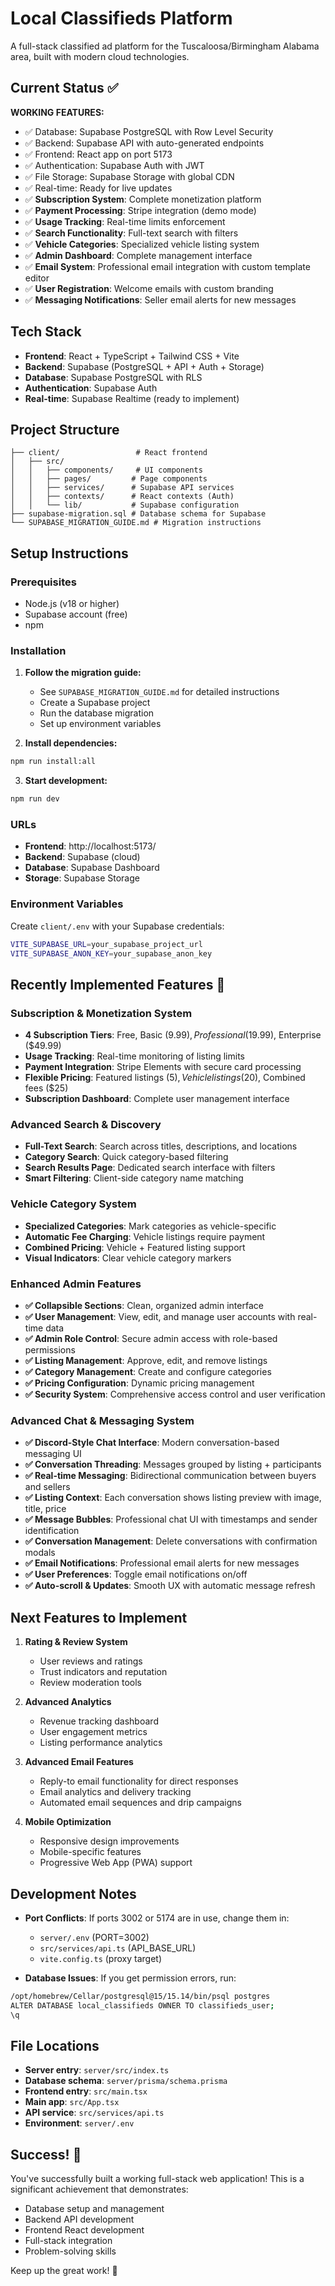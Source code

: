 # Local Classifieds Platform

A full-stack classified ad platform for the Tuscaloosa/Birmingham Alabama area, built with modern cloud technologies.

## Current Status ✅

**WORKING FEATURES:**
- ✅ Database: Supabase PostgreSQL with Row Level Security
- ✅ Backend: Supabase API with auto-generated endpoints
- ✅ Frontend: React app on port 5173
- ✅ Authentication: Supabase Auth with JWT
- ✅ File Storage: Supabase Storage with global CDN
- ✅ Real-time: Ready for live updates
- ✅ **Subscription System**: Complete monetization platform
- ✅ **Payment Processing**: Stripe integration (demo mode)
- ✅ **Usage Tracking**: Real-time limits enforcement
- ✅ **Search Functionality**: Full-text search with filters
- ✅ **Vehicle Categories**: Specialized vehicle listing system
- ✅ **Admin Dashboard**: Complete management interface
- ✅ **Email System**: Professional email integration with custom template editor
- ✅ **User Registration**: Welcome emails with custom branding
- ✅ **Messaging Notifications**: Seller email alerts for new messages

## Tech Stack

- **Frontend**: React + TypeScript + Tailwind CSS + Vite
- **Backend**: Supabase (PostgreSQL + API + Auth + Storage)
- **Database**: Supabase PostgreSQL with RLS
- **Authentication**: Supabase Auth
- **Real-time**: Supabase Realtime (ready to implement)

## Project Structure

```
├── client/                 # React frontend
│   ├── src/
│   │   ├── components/     # UI components
│   │   ├── pages/         # Page components
│   │   ├── services/      # Supabase API services
│   │   ├── contexts/      # React contexts (Auth)
│   │   └── lib/           # Supabase configuration
├── supabase-migration.sql # Database schema for Supabase
└── SUPABASE_MIGRATION_GUIDE.md # Migration instructions
```

## Setup Instructions

### Prerequisites
- Node.js (v18 or higher)
- Supabase account (free)
- npm

### Installation

1. **Follow the migration guide:**
   - See `SUPABASE_MIGRATION_GUIDE.md` for detailed instructions
   - Create a Supabase project
   - Run the database migration
   - Set up environment variables

2. **Install dependencies:**
```bash
npm run install:all
```

3. **Start development:**
```bash
npm run dev
```

### URLs
- **Frontend**: http://localhost:5173/
- **Backend**: Supabase (cloud)
- **Database**: Supabase Dashboard
- **Storage**: Supabase Storage

### Environment Variables
Create `client/.env` with your Supabase credentials:
```bash
VITE_SUPABASE_URL=your_supabase_project_url
VITE_SUPABASE_ANON_KEY=your_supabase_anon_key
```

## Recently Implemented Features 🎉

### **Subscription & Monetization System**
- **4 Subscription Tiers**: Free, Basic ($9.99), Professional ($19.99), Enterprise ($49.99)
- **Usage Tracking**: Real-time monitoring of listing limits
- **Payment Integration**: Stripe Elements with secure card processing
- **Flexible Pricing**: Featured listings ($5), Vehicle listings ($20), Combined fees ($25)
- **Subscription Dashboard**: Complete user management interface

### **Advanced Search & Discovery**
- **Full-Text Search**: Search across titles, descriptions, and locations
- **Category Search**: Quick category-based filtering
- **Search Results Page**: Dedicated search interface with filters
- **Smart Filtering**: Client-side category name matching

### **Vehicle Category System**
- **Specialized Categories**: Mark categories as vehicle-specific
- **Automatic Fee Charging**: Vehicle listings require payment
- **Combined Pricing**: Vehicle + Featured listing support
- **Visual Indicators**: Clear vehicle category markers

### **Enhanced Admin Features**
- **✅ Collapsible Sections**: Clean, organized admin interface
- **✅ User Management**: View, edit, and manage user accounts with real-time data
- **✅ Admin Role Control**: Secure admin access with role-based permissions
- **✅ Listing Management**: Approve, edit, and remove listings
- **✅ Category Management**: Create and configure categories
- **✅ Pricing Configuration**: Dynamic pricing management
- **✅ Security System**: Comprehensive access control and user verification

### **Advanced Chat & Messaging System**
- **✅ Discord-Style Chat Interface**: Modern conversation-based messaging UI
- **✅ Conversation Threading**: Messages grouped by listing + participants
- **✅ Real-time Messaging**: Bidirectional communication between buyers and sellers
- **✅ Listing Context**: Each conversation shows listing preview with image, title, price
- **✅ Message Bubbles**: Professional chat UI with timestamps and sender identification
- **✅ Conversation Management**: Delete conversations with confirmation modals
- **✅ Email Notifications**: Professional email alerts for new messages
- **✅ User Preferences**: Toggle email notifications on/off
- **✅ Auto-scroll & Updates**: Smooth UX with automatic message refresh

## Next Features to Implement

1. **Rating & Review System**
   - User reviews and ratings
   - Trust indicators and reputation
   - Review moderation tools

2. **Advanced Analytics**
   - Revenue tracking dashboard
   - User engagement metrics
   - Listing performance analytics

3. **Advanced Email Features**
   - Reply-to email functionality for direct responses
   - Email analytics and delivery tracking
   - Automated email sequences and drip campaigns

4. **Mobile Optimization**
   - Responsive design improvements
   - Mobile-specific features
   - Progressive Web App (PWA) support

## Development Notes

- **Port Conflicts**: If ports 3002 or 5174 are in use, change them in:
  - `server/.env` (PORT=3002)
  - `src/services/api.ts` (API_BASE_URL)
  - `vite.config.ts` (proxy target)

- **Database Issues**: If you get permission errors, run:
```bash
/opt/homebrew/Cellar/postgresql@15/15.14/bin/psql postgres
ALTER DATABASE local_classifieds OWNER TO classifieds_user;
\q
```

## File Locations

- **Server entry**: `server/src/index.ts`
- **Database schema**: `server/prisma/schema.prisma`
- **Frontend entry**: `src/main.tsx`
- **Main app**: `src/App.tsx`
- **API service**: `src/services/api.ts`
- **Environment**: `server/.env`

## Success! 🎉

You've successfully built a working full-stack web application! This is a significant achievement that demonstrates:
- Database setup and management
- Backend API development
- Frontend React development
- Full-stack integration
- Problem-solving skills

Keep up the great work! 🚀
